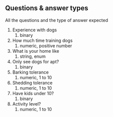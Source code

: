 ## Questions & answer types

All the questions and the type of answer expected

1. Experience with dogs
   1. binary
2. How much time training dogs
   1. numeric, positive number
3. What is your home like
   1. string, enum
4. Only see dogs for apt?
   1. binary
5. Barking tolerance
    1. numeric, 1 to 10
6. Shedding tolerance
    1. numeric, 1 to 10
7. Have kids under 10?
    1. binary
8. Activity level?
    1. numeric, 1 to 10
